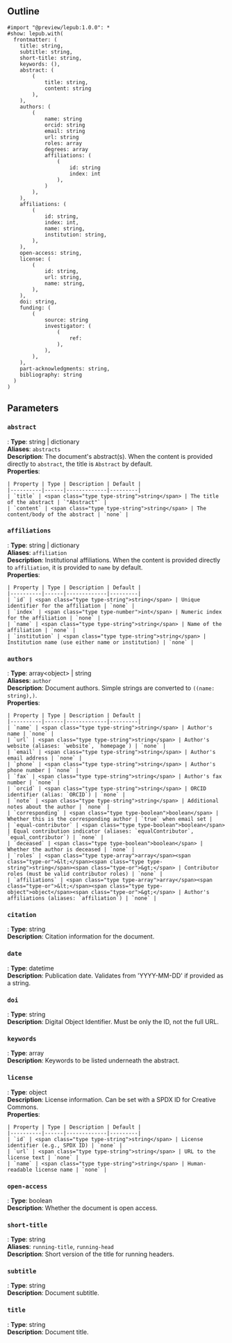 ## Outline

```typst
#import "@preview/lepub:1.0.0": *
#show: lepub.with(
  frontmatter: (
    title: string,
    subtitle: string,
    short-title: string,
    keywords: (),
    abstract: (
        (
            title: string,
            content: string
        ),
    ),
    authors: (
        (
            name: string
            orcid: string
            email: string
            url: string
            roles: array
            degrees: array
            affiliations: (
                (
                    id: string
                    index: int
                ),
            )
        ),
    ),
    affiliations: (
        (
            id: string,
            index: int,
            name: string,
            institution: string,
        ),
    ),
    open-access: string,
    license: (
        (
            id: string,
            url: string,
            name: string,
        ),
    ),
    doi: string,
    funding: (
        (
            source: string
            investigator: (
                (
                    ref: 
                ),
            ),
        ),
    ),
    part-acknowledgments: string,
    bibliography: string
  )
)
```

## Parameters

### `abstract`

:   **Type**: <span class="type type-string">  string</span><span class="type-or"> | </span><span class="type type-array">dictionary</span>  
    **Aliases**: `abstracts`  
    **Description**: The document's abstract(s). When the content is provided directly to `abstract`, the title is `Abstract` by default.  
    **Properties**:  

    | Property | Type | Description | Default |
    |----------|------|-------------|---------|
    | `title` | <span class="type type-string">string</span> | The title of the abstract | `"Abstract"` |
    | `content` | <span class="type type-string">string</span> | The content/body of the abstract | `none` |

### `affiliations`

:   **Type**: <span class="type type-string">string</span><span class="type-or"> | </span><span class="type type-array">dictionary</span>  
    **Aliases**: `affiliation`  
    **Description**: Institutional affiliations. When the content is provided directly to `affiliation`, it is provided to `name` by default.  
    **Properties**:  

    | Property | Type | Description | Default |
    |----------|------|-------------|---------|
    | `id` | <span class="type type-string">string</span> | Unique identifier for the affiliation | `none` |
    | `index` | <span class="type type-number">int</span> | Numeric index for the affiliation | `none` |
    | `name` | <span class="type type-string">string</span> | Name of the affiliation | `none` |
    | `institution` | <span class="type type-string">string</span> | Institution name (use either name or institution) | `none` |

### `authors`

:   **Type**: <span class="type type-array">array</span><span class="type-or">&lt;</span><span class="type type-object">object</span><span class="type-or">&gt;</span> <span class="type-or">|</span> <span class="type type-string">string</span>  
    **Aliases**: `author`  
    **Description**: Document authors. Simple strings are converted to `((name: string),)`.  
    **Properties**:  

    | Property | Type | Description | Default |
    |----------|------|-------------|---------|
    | `name` | <span class="type type-string">string</span> | Author's name | `none` |
    | `url` | <span class="type type-string">string</span> | Author's website (aliases: `website`, `homepage`) | `none` |
    | `email` | <span class="type type-string">string</span> | Author's email address | `none` |
    | `phone` | <span class="type type-string">string</span> | Author's phone number | `none` |
    | `fax` | <span class="type type-string">string</span> | Author's fax number | `none` |
    | `orcid` | <span class="type type-string">string</span> | ORCID identifier (alias: `ORCID`) | `none` |
    | `note` | <span class="type type-string">string</span> | Additional notes about the author | `none` |
    | `corresponding` | <span class="type type-boolean">boolean</span> | Whether this is the corresponding author | `true` when email set |
    | `equal-contributor` | <span class="type type-boolean">boolean</span> | Equal contribution indicator (aliases: `equalContributor`, `equal_contributor`) | `none` |
    | `deceased` | <span class="type type-boolean">boolean</span> | Whether the author is deceased | `none` |
    | `roles` | <span class="type type-array">array</span><span class="type-or">&lt;</span><span class="type type-string">string</span><span class="type-or">&gt;</span> | Contributor roles (must be valid contributor roles) | `none` |
    | `affiliations` | <span class="type type-array">array</span><span class="type-or">&lt;</span><span class="type type-object">object</span><span class="type-or">&gt;</span> | Author's affiliations (aliases: `affiliation`) | `none` |

### `citation`

:   **Type**: <span class="type type-string">string</span>  
    **Description**: Citation information for the document.

### `date`

:   **Type**: <span class="type type-datetime">datetime</span>  
    **Description**: Publication date. Validates from 'YYYY-MM-DD' if provided as a string.

### `doi`

:   **Type**: <span class="type type-string">string</span>  
    **Description**: Digital Object Identifier. Must be only the ID, not the full URL.

### `keywords`

:   **Type**: <span class="type type-array">array</span>  
    **Description**: Keywords to be listed underneath the abstract.

### `license`

:   **Type**: <span class="type type-object">object</span>  
    **Description**: License information. Can be set with a SPDX ID for Creative Commons.  
    **Properties**:  

    | Property | Type | Description | Default |
    |----------|------|-------------|---------|
    | `id` | <span class="type type-string">string</span> | License identifier (e.g., SPDX ID) | `none` |
    | `url` | <span class="type type-string">string</span> | URL to the license text | `none` |
    | `name` | <span class="type type-string">string</span> | Human-readable license name | `none` |

### `open-access`

:   **Type**: <span class="type type-boolean">boolean</span>  
    **Description**: Whether the document is open access.

### `short-title`

:   **Type**: <span class="type type-string">string</span>  
    **Aliases**: `running-title`, `running-head`  
    **Description**: Short version of the title for running headers.

### `subtitle`

:   **Type**: <span class="type type-string">string</span>  
    **Description**: Document subtitle.

### `title`

:   **Type**: <span class="type type-string">string</span>  
    **Description**: Document title.